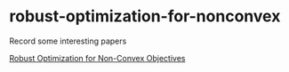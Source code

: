 # robust-optimization-for-nonconvex
Record some interesting papers

[Robust Optimization for Non-Convex Objectives](https://arxiv.org/pdf/1707.01047.pdf)
